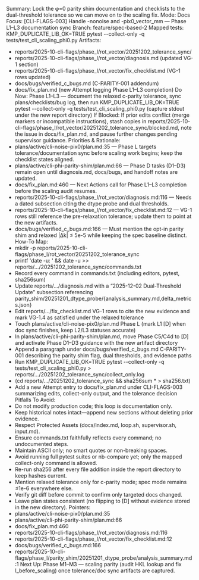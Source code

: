 Summary: Lock the φ=0 parity shim documentation and checklists to the dual-threshold tolerance so we can move on to the scaling fix.
Mode: Docs
Focus: [CLI-FLAGS-003] Handle -nonoise and -pix0_vector_mm — Phase L1–L3 documentation sync
Branch: feature/spec-based-2
Mapped tests: KMP_DUPLICATE_LIB_OK=TRUE pytest --collect-only -q tests/test_cli_scaling_phi0.py
Artifacts:
- reports/2025-10-cli-flags/phase_l/rot_vector/20251202_tolerance_sync/
- reports/2025-10-cli-flags/phase_l/rot_vector/diagnosis.md (updated VG-1 section)
- reports/2025-10-cli-flags/phase_l/rot_vector/fix_checklist.md (VG-1 rows updated)
- docs/bugs/verified_c_bugs.md (C-PARITY-001 addendum)
- docs/fix_plan.md (new Attempt logging Phase L1–L3 completion)
Do Now: Phase L1–L3 — document the relaxed c-parity tolerance, sync plans/checklists/bug log, then run KMP_DUPLICATE_LIB_OK=TRUE pytest --collect-only -q tests/test_cli_scaling_phi0.py (capture stdout under the new report directory)
If Blocked: If prior edits conflict (merge markers or incompatible instructions), stash copies in reports/2025-10-cli-flags/phase_l/rot_vector/20251202_tolerance_sync/blocked.md, note the issue in docs/fix_plan.md, and pause further changes pending supervisor guidance.
Priorities & Rationale:
- plans/active/cli-noise-pix0/plan.md:35 — Phase L targets tolerance/documentation sync before scaling work begins; keep the checklist states aligned.
- plans/active/cli-phi-parity-shim/plan.md:66 — Phase D tasks (D1–D3) remain open until diagnosis.md, docs/bugs, and handoff notes are updated.
- docs/fix_plan.md:460 — Next Actions call for Phase L1–L3 completion before the scaling audit resumes.
- reports/2025-10-cli-flags/phase_l/rot_vector/diagnosis.md:116 — Needs a dated subsection citing the dtype probe and dual thresholds.
- reports/2025-10-cli-flags/phase_l/rot_vector/fix_checklist.md:12 — VG-1 rows still reference the pre-relaxation tolerance; update them to point at the new artifacts.
- docs/bugs/verified_c_bugs.md:166 — Must mention the opt-in parity shim and relaxed |Δk| ≤ 5e-5 while keeping the spec baseline distinct.
How-To Map:
- mkdir -p reports/2025-10-cli-flags/phase_l/rot_vector/20251202_tolerance_sync
- printf 'date -u: ' && date -u >> reports/.../20251202_tolerance_sync/commands.txt
- Record every command in commands.txt (including editors, pytest, sha256sum)
- Update reports/.../diagnosis.md with a “2025-12-02 Dual-Threshold Update” subsection referencing parity_shim/20251201_dtype_probe/{analysis_summary.md,delta_metrics.json}
- Edit reports/.../fix_checklist.md VG-1 rows to cite the new evidence and mark VG-1.4 as satisfied under the relaxed tolerance
- Touch plans/active/cli-noise-pix0/plan.md Phase L (mark L1 [D] when doc sync finishes, keep L2/L3 statuses accurate)
- In plans/active/cli-phi-parity-shim/plan.md, move Phase C5/C4d to [D] and activate Phase D1–D3 guidance with the new artifact directory
- Append a paragraph under docs/bugs/verified_c_bugs.md C-PARITY-001 describing the parity shim flag, dual thresholds, and evidence paths
- Run KMP_DUPLICATE_LIB_OK=TRUE pytest --collect-only -q tests/test_cli_scaling_phi0.py > reports/.../20251202_tolerance_sync/collect_only.log
- (cd reports/.../20251202_tolerance_sync && sha256sum * > sha256.txt)
- Add a new Attempt entry to docs/fix_plan.md under CLI-FLAGS-003 summarizing edits, collect-only output, and the tolerance decision
Pitfalls To Avoid:
- Do not modify production code; this loop is documentation only.
- Keep historical notes intact—append new sections without deleting prior evidence.
- Respect Protected Assets (docs/index.md, loop.sh, supervisor.sh, input.md).
- Ensure commands.txt faithfully reflects every command; no undocumented steps.
- Maintain ASCII only; no smart quotes or non-breaking spaces.
- Avoid running full pytest suites or nb-compare yet; only the mapped collect-only command is allowed.
- Re-run sha256 after every file addition inside the report directory to keep hashes current.
- Mention relaxed tolerance only for c-parity mode; spec mode remains ≤1e-6 everywhere else.
- Verify git diff before commit to confirm only targeted docs changed.
- Leave plan states consistent (no flipping to [D] without evidence stored in the new directory).
Pointers:
- plans/active/cli-noise-pix0/plan.md:35
- plans/active/cli-phi-parity-shim/plan.md:66
- docs/fix_plan.md:460
- reports/2025-10-cli-flags/phase_l/rot_vector/diagnosis.md:116
- reports/2025-10-cli-flags/phase_l/rot_vector/fix_checklist.md:12
- docs/bugs/verified_c_bugs.md:166
- reports/2025-10-cli-flags/phase_l/parity_shim/20251201_dtype_probe/analysis_summary.md:1
Next Up: Phase M1–M3 — scaling parity (audit HKL lookup and fix I_before_scaling) once tolerance/doc sync artifacts are captured.
